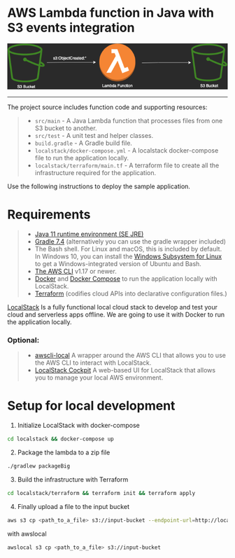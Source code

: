 # AWS Lambda function in Java with S3 events integration

<p align="center">
  <img alt="Architecture" src="docs/images/s3-lambda-s3.png" />
</p>

---

The project source includes function code and supporting resources:

> - `src/main` - A Java Lambda function that processes files from one S3 bucket to another.
> - `src/test` - A unit test and helper classes.
> - `build.gradle` - A Gradle build file.
> - `localstack/docker-compose.yml` - A localstack docker-compose file to run the application locally.
> - `localstack/terraform/main.tf` - A terraform file to create all the infrastructure required for the application.

Use the following instructions to deploy the sample application.

# Requirements

>
> - [Java 11 runtime environment (SE JRE)](https://www.oracle.com/java/technologies/javase-downloads.html)
> - [Gradle 7.4](https://gradle.org/releases/) (alternatively you can use the gradle wrapper included)
> - The Bash shell. For Linux and macOS, this is included by default. In Windows 10, you can install the [Windows Subsystem for Linux](https://docs.microsoft.com/en-us/windows/wsl/install-win10) to get a Windows-integrated version of Ubuntu and Bash.
> - [The AWS CLI](https://docs.aws.amazon.com/cli/latest/userguide/cli-chap-install.html) v1.17 or newer.
> - [Docker](https://docs.docker.com/get-docker/) and [Docker Compose](https://docs.docker.com/compose/install/) to run the application locally with LocalStack.
> - [Terraform](https://www.terraform.io/downloads) (codifies cloud APIs into declarative configuration files.)
 
[LocalStack](https://localstack.cloud/) Is a fully functional local cloud stack to develop and test your cloud and serverless apps offline.
We are going to use it with Docker to run the application locally.

### Optional:
> - [awscli-local](https://github.com/localstack/awscli-local) A wrapper around the AWS CLI that allows you to use the AWS CLI to interact with LocalStack.
> - [LocalStack Cockpit](https://localstack.cloud/products/cockpit/) A web-based UI for LocalStack that allows you to manage your local AWS environment.

# Setup for local development

1. Initialize LocalStack with docker-compose

```bash
cd localstack && docker-compose up
```

2. Package the lambda to a zip file

```bash
./gradlew packageBig
```

3. Build the infrastructure with Terraform

```bash
cd localstack/terraform && terraform init && terraform apply
```

4. Finally upload a file to the input bucket

```bash
aws s3 cp <path_to_a_file> s3://input-bucket --endpoint-url=http://localhost:4566
```
with awslocal

```bash
awslocal s3 cp <path_to_a_file> s3://input-bucket
```
